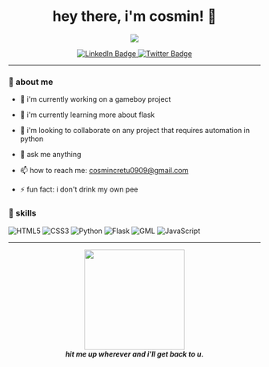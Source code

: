 <h1 align="center">hey there, i'm cosmin! 👋</h1>

<p align="center">
<img src="https://readme-typing-svg.herokuapp.com/?lines=welcome;i+like+creating+things+from+nothing&center=true&width=500&height=50">
</p>

<p align="center">
<a href="https://www.linkedin.com/in/cosmin-cretu-349002306/">
<img src="https://img.shields.io/badge/-linkedin-blue?style=flat-square&logo=Linkedin&logoColor=white&link=https://www.linkedin.com/in/your-linkedin-profile/" alt="LinkedIn Badge">
</a>
<a href="https://twitter.com/inkdPG">
<img src="https://img.shields.io/badge/-twitter-1ca0f1?style=flat-square&labelColor=1ca0f1&logo=twitter&logoColor=white&link=https://twitter.com/your-twitter-handle" alt="Twitter Badge">
</a>
</p>

---

### 🌟 about me 

- 🔭 i'm currently working on a gameboy project

- 🌱 i'm currently learning more about flask 

- 👯 i'm looking to collaborate on any project that requires automation in python

- 💬 ask me anything

- 📫 how to reach me: cosmincretu0909@gmail.com  

- ⚡ fun fact: i don't drink my own pee

### 🚀 skills

<p align="left">
<img src="https://img.shields.io/badge/-html5-E34F26?style=flat-square&logo=html5&logoColor=white" alt="HTML5">
<img src="https://img.shields.io/badge/-css3-1572B6?style=flat-square&logo=css3&logoColor=white" alt="CSS3">  
<img src="https://img.shields.io/badge/-python-3776AB?style=flat-square&logo=Python&logoColor=white" alt="Python">
<img src="https://img.shields.io/badge/-flask-000000?style=flat-square&logo=Flask&logoColor=white" alt="Flask">
<img src="https://img.shields.io/badge/-gml-8CC445?style=flat-square&logo=gamemaker-studio&logoColor=white" alt="GML">
<img src="https://img.shields.io/badge/-javascript-F7DF1E?style=flat-square&logo=JavaScript&logoColor=black" alt="JavaScript">  
</p>

---

<p align="center">
<img src="https://media.giphy.com/media/5LukhZkYzESOs/giphy.gif" width="200">
<br>
<em><b>hit me up wherever and i'll get back to u.</b></em>
</p>
